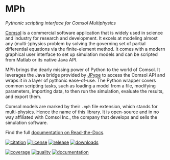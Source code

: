 ﻿# MPh
*Pythonic scripting interface for Comsol Multiphysics*

[Comsol][comsol] is a commercial software application that is widely
used in science and industry for research and development. It excels
at modeling almost any (multi-)physics problem by solving the governing
set of partial differential equations via the finite-element method.
It comes with a modern graphical user interface to set up simulation
models and can be scripted from Matlab or its native Java API.

MPh brings the dearly missing power of Python to the world of Comsol.
It leverages the Java bridge provided by [JPype][jpype] to access the
Comsol API and wraps it in a layer of pythonic ease-of-use. The Python
wrapper covers common scripting tasks, such as loading a model from a
file, modifying parameters, importing data, to then run the simulation,
evaluate the results, and export them.

Comsol models are marked by their `.mph` file extension, which stands
for multi-physics. Hence the name of this library. It is open-source
and in no way affiliated with Comsol Inc., the company that develops
and sells the simulation software.

Find the full [documentation on Read-the-Docs][docs].

[comsol]: https://www.comsol.com
[jpype]:  https://github.com/jpype-project/jpype
[docs]:   https://mph.readthedocs.io

[![citation](
    https://zenodo.org/badge/264718959.svg)](
    https://zenodo.org/badge/latestdoi/264718959)
[![license](
    https://img.shields.io/badge/License-MIT-green.svg?label=license)](
    https://opensource.org/licenses/MIT)
[![release](
    https://img.shields.io/pypi/v/mph.svg)](
    https://pypi.python.org/pypi/mph)
[![downloads](
    https://img.shields.io/pypi/dm/MPh)](
    https://pepy.tech/project/mph)

[![coverage](
    https://img.shields.io/codecov/c/github/MPh-py/MPh?token=02ZZ8ZJH3M)](
    https://codecov.io/gh/MPh-py/MPh)
[![quality](
    https://img.shields.io/lgtm/grade/python/github/MPh-py/MPh?label=quality)](
    https://lgtm.com/projects/g/MPh-py/MPh)
[![documentation](
    https://readthedocs.org/projects/mph/badge/?version=latest)](
    https://mph.readthedocs.io/en/latest)
